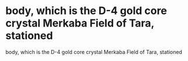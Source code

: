 # body, which is the D-4 gold core crystal Merkaba Field of Tara, stationed

body, which is the D-4 gold core crystal Merkaba Field of Tara, stationed